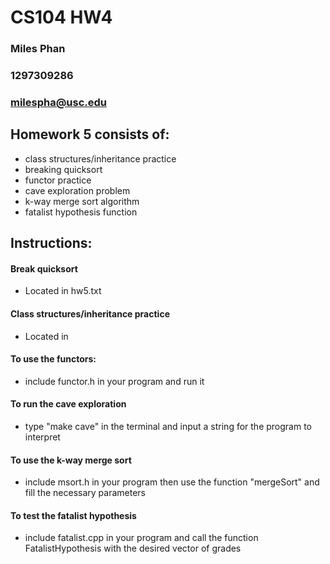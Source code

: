 # CS104 HW4
### Miles Phan
### 1297309286
### milespha@usc.edu

## Homework 5 consists of:
- class structures/inheritance practice
- breaking quicksort
- functor practice
- cave exploration problem
- k-way merge sort algorithm
- fatalist hypothesis function

## Instructions:
#### Break quicksort
- Located in hw5.txt

#### Class structures/inheritance practice
- Located in 

#### To use the functors: 
- include functor.h in your program and run it

#### To run the cave exploration
- type "make cave" in the terminal and input a string for the program to interpret

#### To use the k-way merge sort
- include msort.h in your program then use the function "mergeSort" and fill the necessary parameters

#### To test the fatalist hypothesis
- include fatalist.cpp in your program and call the function FatalistHypothesis with the desired vector of grades
